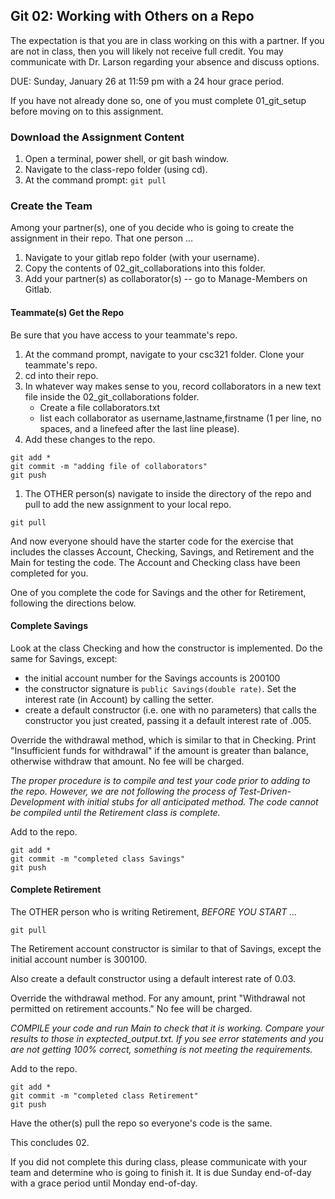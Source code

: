 ## Git 02: Working with Others on a Repo

The expectation is that you are in class working on this with a partner. If you are not in class, then you will likely not receive full credit. You may communicate with Dr. Larson regarding your absence and discuss options.

DUE: Sunday, January 26 at 11:59 pm with a 24 hour grace period.

If you have not already done so, one of you must complete 01\_git\_setup before moving on to this assignment.

### Download the Assignment Content

1. Open a terminal, power shell, or git bash window.
1. Navigate to the class-repo folder (using cd).
1. At the command prompt: `git pull`


### Create the Team 

Among your partner(s), one of you decide who is going to create the assignment in their repo. That one person ...

1. Navigate to your gitlab repo folder (with your username).
1. Copy the contents of 02\_git\_collaborations into this folder.
1. Add your partner(s) as collaborator(s) -- go to Manage-Members on Gitlab.

#### Teammate(s) Get the Repo

Be sure that you have access to your teammate's repo. 

1. At the command prompt, navigate to your csc321 folder. Clone your teammate's repo.
1. cd into their repo.
1. In whatever way makes sense to you, record collaborators in a new text file inside the 02\_git\_collaborations folder.
	- Create a file collaborators.txt
	- list each collaborator as username,lastname,firstname (1 per line, no spaces, and a linefeed after the last line please).
1. Add these changes to the repo.

```
git add *
git commit -m "adding file of collaborators"
git push
```

1. The OTHER person(s) navigate to inside the directory of the repo and pull to add the new assignment to your local repo.

```
git pull
```

And now everyone should have the starter code for the exercise that includes the classes Account, Checking, Savings, and Retirement and the Main for testing the code. The Account and Checking class have been completed for you. 

One of you complete the code for Savings and the other for Retirement, following the directions below.

#### Complete Savings

Look at the class Checking and how the constructor is implemented. Do the same for Savings, except:
- the initial account number for the Savings accounts is 200100
- the constructor signature is `public Savings(double rate)`. Set the interest rate (in Account) by calling the setter.
- create a default constructor (i.e. one with no parameters) that calls the constructor you just created, passing it a default interest rate of .005.

Override the withdrawal method, which is similar to that in Checking. Print "Insufficient funds for withdrawal" if the amount is greater than balance, otherwise withdraw that amount. No fee will be charged.

*The proper procedure is to compile and test your code prior to adding to the repo. However, we are not following the process of Test-Driven-Development with initial stubs for all anticipated method. The code cannot be compiled until the Retirement class is complete.*

Add to the repo.

```
git add *
git commit -m "completed class Savings"
git push
```

#### Complete Retirement

The OTHER person who is writing Retirement, *BEFORE YOU START ...*

```
git pull
```

The Retirement account constructor is similar to that of Savings, except the initial account number is 300100.

Also create a default constructor using a default interest rate of 0.03.

Override the withdrawal method. For any amount, print "Withdrawal not permitted on retirement accounts." No fee will be charged.

*COMPILE your code and run Main to check that it is working. Compare your results to those in exptected_output.txt. If you see error statements and you are not getting 100% correct, something is not meeting the requirements.*

Add to the repo.

```
git add *
git commit -m "completed class Retirement"
git push
```

Have the other(s) pull the repo so everyone's code is the same.

This concludes 02.

If you did not complete this during class, please communicate with your team and determine who is going to finish it. It is due Sunday end-of-day with a grace period until Monday end-of-day.


